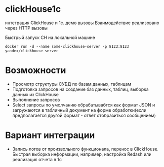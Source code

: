 # clickHouse1c
интеграция ClickHouse и 1с. 
демо вызовы 
Взаимодействие реализовано через HTTP вызовы

Быстрый запуск CH на локальной машине
```
docker run -d --name some-clickhouse-server -p 8123:8123 yandex/clickhouse-server
```

# Возможности
 - Просмотр структуры СУБД по базам данных, таблицам 
 - Подготовка запросов на создание баз данных, таблиц, выборка данных из ClickHouse
 - Выполнение запросов
 - Select запросы  по умолчанию обрабатывабтся как формат JSON и загружаются в табличный документ на форме обработки(если предполагается другой формат - ответ отобразиться сообщением)

 # Вариант интеграции
 * Запись логов от произвольного функционала, перенос в ClickHouse. Быстрая выборка информации, например, настройка Redash или реализация отчета в 1с